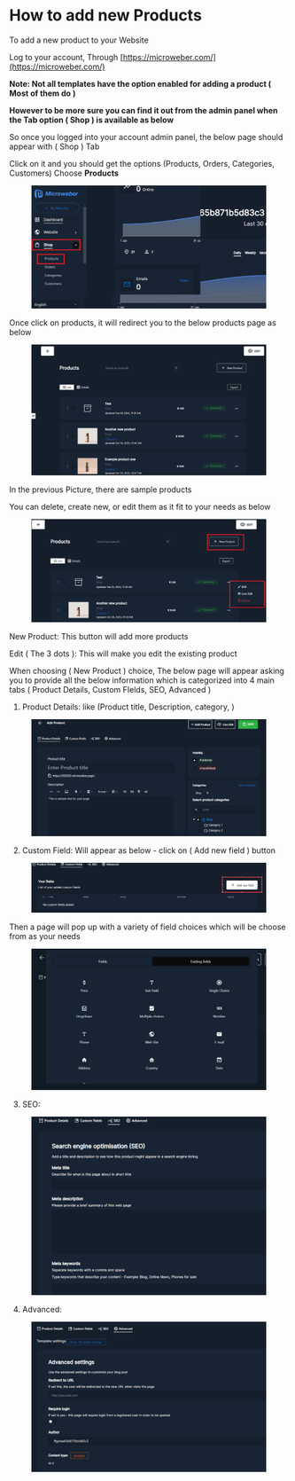 # How to add new Products

To add a new product to your Website&#x20;

Log to your account, Through  [https://microweber.com/](https://microweber.com/)

**Note: Not all templates have the option enabled for adding a product ( Most of them do )**

**However to be more sure you can find it out from the admin panel when the Tab option ( Shop ) is available as below**

So once you logged into your account admin panel, the below page should appear with ( Shop ) Tab

Click on it and you should get the options (Products, Orders, Categories, Customers) Choose **Products**

<figure><img src=".gitbook/assets/image (3) (1).png" alt=""><figcaption></figcaption></figure>

Once click on products, it will redirect you to the below products page as below&#x20;

<figure><img src=".gitbook/assets/image (4) (1).png" alt=""><figcaption></figcaption></figure>

In the previous Picture, there are sample products

You can delete, create new, or edit them as it fit to your needs as below&#x20;

<figure><img src=".gitbook/assets/image (5).png" alt=""><figcaption></figcaption></figure>

New Product: This button will add more products&#x20;

Edit (  The 3 dots ): This will make you edit the existing product

When choosing ( New Product ) choice, The below page will appear asking you to provide all the below information which is categorized into 4 main tabs ( Product Details, Custom FIelds, SEO, Advanced )

1. Product Details: like (Product title, Description, category, )

&#x20;

<figure><img src=".gitbook/assets/image (6).png" alt=""><figcaption></figcaption></figure>



2. Custom Field: Will appear as below - click on ( Add new field ) button

<figure><img src=".gitbook/assets/image (8).png" alt=""><figcaption></figcaption></figure>

Then a page will pop up with a variety of field choices which will be choose from as your needs&#x20;

<figure><img src=".gitbook/assets/image (9).png" alt=""><figcaption></figcaption></figure>

3. SEO:

<figure><img src=".gitbook/assets/image (10).png" alt=""><figcaption></figcaption></figure>

4. Advanced:



<figure><img src=".gitbook/assets/image (43).png" alt=""><figcaption></figcaption></figure>
